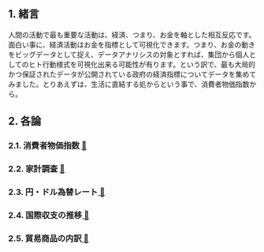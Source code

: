 ## 1. 緒言
人間の活動で最も重要な活動は、経済、つまり、お金を軸とした相互反応です。面白い事に、経済活動はお金を指標として可視化できます。つまり、お金の動きをビッグデータとして捉え、データアナリシスの対象とすれば、集団から個人としてのヒト行動様式を可視化出来る可能性が有ります。という訳で、最も大局的かつ保証されたデータが公開されている政府の経済指標についてデータを集めてみました。とりあえずは、生活に直結する処からという事で、消費者物価指数から。

## 2. 各論
### 2.1. 消費者物価指数 [ 🔗 ](2.1.消費者物価指数.md)
### 2.2. 家計調査 [ 🔗 ](2.2.家計調査.md)
### 2.3. 円・ドル為替レート[ 🔗 ](2.3.円・ドル為替レート.md)
### 2.4. 国際収支の推移[ 🔗 ](2.4.国際収支の推移.md)
### 2.5. 貿易商品の内訳[ 🔗 ](2.5.貿易商品の内訳.md)
